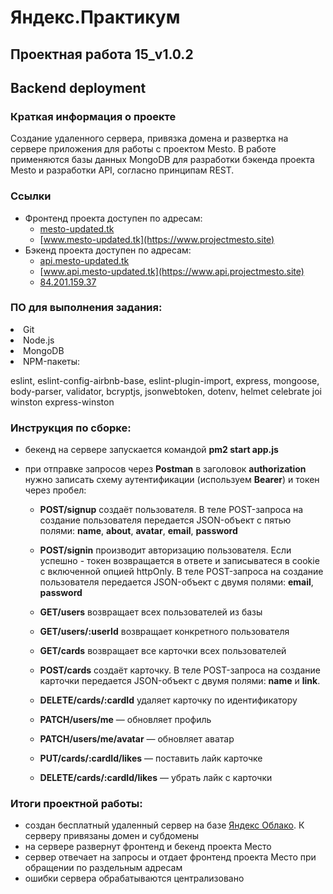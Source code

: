 # Яндекс.Практикум
  
## Проектная работа 15_v1.0.2
 
## Backend deployment

### Краткая информация о проекте

Создание удаленного сервера, привязка домена и развертка на сервере приложения для работы с проектом Mesto.
В работе применяются базы данных MongoDB для разработки бэкенда проекта Mesto и разработки API, согласно принципам REST.

### Ссылки

- Фронтенд проекта доступен по адресам:
  - [mesto-updated.tk](https://projectmesto.site)
  - [www.mesto-updated.tk](https://www.projectmesto.site) 
- Бэкенд проекта доступен по адресам: 
  - [api.mesto-updated.tk](https://api.projectmesto.site)
  - [www.api.mesto-updated.tk](https://www.api.projectmesto.site)
  - [84.201.159.37](http://130.193.38.131/)

### ПО для выполнения задания:

<li>
Git
<li>
Node.js
<li>
MongoDB
<li>
NPM-пакеты:

eslint, eslint-config-airbnb-base, eslint-plugin-import, express, mongoose, body-parser, validator, bcryptjs, jsonwebtoken, dotenv, helmet celebrate joi winston express-winston
  

### Инструкция по сборке:
- бекенд на сервере запускается командой **pm2 start app.js**
- при отправке запросов через **Postman** в заголовок **authorization** нужно записать схему аутентификации (используем **Bearer**) и токен через пробел: 

  - **POST/signup** создаёт пользователя. В теле POST-запроса на создание пользователя передается JSON-объект с пятью полями: **name**, **about**, **avatar**, **email**, **password**
  - **POST/signin** производит авторизацию пользователя. Если успешно - токен возвращается в ответе и записыватеся в cookie с включенной опцией httpOnly. В теле POST-запроса на создание пользователя передается JSON-объект с двумя полями: **email**, **password**
  
  - **GET/users** возвращает всех пользователей из базы
  - **GET/users/:userId** возвращает конкретного пользователя
  - **GET/cards** возвращает все карточки всех пользователей
  - **POST/cards** создаёт карточку. В теле POST-запроса на создание карточки передается JSON-объект с двумя полями: **name** и **link**.
  - **DELETE/cards/:cardId** удаляет карточку по идентификатору
  - **PATCH/users/me** — обновляет профиль
  - **PATCH/users/me/avatar** — обновляет аватар
  - **PUT/cards/:cardId/likes** — поставить лайк карточке
  - **DELETE/cards/:cardId/likes** — убрать лайк с карточки
 
  
### Итоги проектной работы:

- создан бесплатный удаленный сервер на базе [Яндекс Облако](https://cloud.yandex.ru). К серверу привязаны домен и субдомены
- на сервере развернут фронтенд и бекенд проекта Место
- сервер отвечает на запросы и отдает фронтенд проекта Место при обращении по раздельным адресам
- ошибки сервера обрабатываются централизовано
